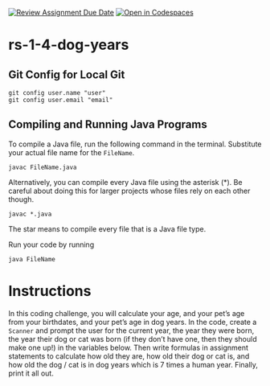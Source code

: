 [![Review Assignment Due Date](https://classroom.github.com/assets/deadline-readme-button-22041afd0340ce965d47ae6ef1cefeee28c7c493a6346c4f15d667ab976d596c.svg)](https://classroom.github.com/a/lC9_09gP)
[![Open in Codespaces](https://classroom.github.com/assets/launch-codespace-2972f46106e565e64193e422d61a12cf1da4916b45550586e14ef0a7c637dd04.svg)](https://classroom.github.com/open-in-codespaces?assignment_repo_id=20341072)
# rs-1-4-dog-years

## Git Config for Local Git
```
git config user.name "user"
git config user.email "email"
```

## Compiling and Running Java Programs
To compile a Java file, run the following command in the terminal.  Substitute your actual file name for the `FileName`.
```
javac FileName.java
```

Alternatively, you can compile every Java file using the asterisk (*).  Be careful about doing this for larger projects whose files rely on each other though.
```
javac *.java
```
The star means to compile every file that is a Java file type.

Run your code by running
```
java FileName
```

# Instructions  

In this coding challenge, you will calculate your age, and your pet’s age from your birthdates, and your pet’s age in dog years. In the code, create a `Scanner` and prompt the user for the current year, the year they were born, the year their dog or cat was born (if they don’t have one, then they should make one up!) in the variables below. Then write formulas in assignment statements to calculate how old they are, how old their dog or cat is, and how old the dog / cat is in dog years which is 7 times a human year. Finally, print it all out.